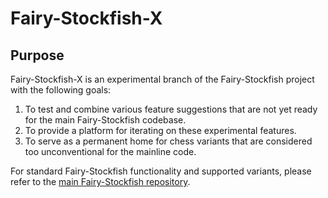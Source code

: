 # Fairy-Stockfish-X

## Purpose

Fairy-Stockfish-X is an experimental branch of the Fairy-Stockfish project with the following goals:

1. To test and combine various feature suggestions that are not yet ready for the main Fairy-Stockfish codebase.
2. To provide a platform for iterating on these experimental features.
3. To serve as a permanent home for chess variants that are considered too unconventional for the mainline code.

For standard Fairy-Stockfish functionality and supported variants, please refer to the [main Fairy-Stockfish repository](https://github.com/fairy-stockfish/Fairy-Stockfish).
